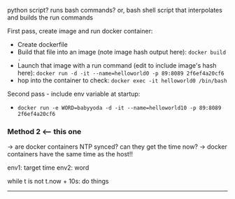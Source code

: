 

python script? runs bash commands?
or, bash shell script that interpolates and builds the run commands

First pass, create image and run docker container:
* Create dockerfile
* Build that file into an image (note image hash output here): `docker build .`
* Launch that image with a run command (edit to include image's hash here): `docker run -d -it --name=helloworld0 -p 89:8089 2f6ef4a20cf6`
* hop into the container to check: `docker exec -it helloworld0 /bin/bash`

Second pass - include env variable at startup:
* `docker run -e WORD=babyyoda -d -it --name=helloworld10 -p 89:8089 2f6ef4a20cf6`



<!-- ### Method 1

# get the time target
t_target = t_now + 10s

# perform the run commands

for i in in:

  # build the run command
  env1 = t_target - t.t_now
  env2 = word -->


### Method 2 <-- this one
-> are docker containers NTP synced?  can they get the time now?
-> docker containers have the same time as the host!!

env1: target time
env2: word


while t is not t.now + 10s:
    do things


----





